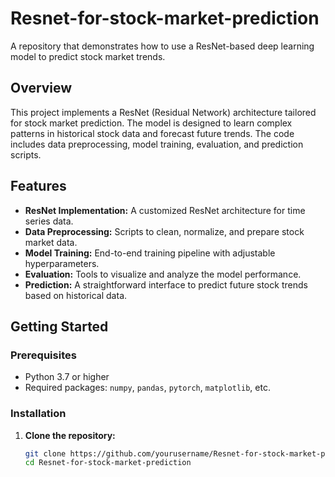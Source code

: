 # Resnet-for-stock-market-prediction

A repository that demonstrates how to use a ResNet-based deep learning model to predict stock market trends.

## Overview

This project implements a ResNet (Residual Network) architecture tailored for stock market prediction. The model is designed to learn complex patterns in historical stock data and forecast future trends. The code includes data preprocessing, model training, evaluation, and prediction scripts.

## Features

- **ResNet Implementation:** A customized ResNet architecture for time series data.
- **Data Preprocessing:** Scripts to clean, normalize, and prepare stock market data.
- **Model Training:** End-to-end training pipeline with adjustable hyperparameters.
- **Evaluation:** Tools to visualize and analyze the model performance.
- **Prediction:** A straightforward interface to predict future stock trends based on historical data.

## Getting Started

### Prerequisites

- Python 3.7 or higher
- Required packages: `numpy`, `pandas`, `pytorch`, `matplotlib`, etc.

### Installation

1. **Clone the repository:**

   ```bash
   git clone https://github.com/yourusername/Resnet-for-stock-market-prediction.git
   cd Resnet-for-stock-market-prediction

